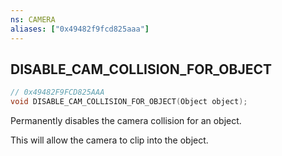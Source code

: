 ```yaml
---
ns: CAMERA
aliases: ["0x49482f9fcd825aaa"]
---
```

## DISABLE_CAM_COLLISION_FOR_OBJECT

```c
// 0x49482F9FCD825AAA
void DISABLE_CAM_COLLISION_FOR_OBJECT(Object object);
```

Permanently disables the camera collision for an object.

This will allow the camera to clip into the object.

